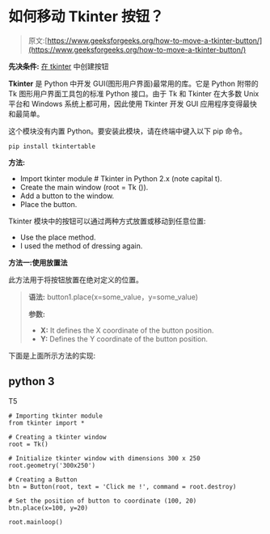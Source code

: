 # 如何移动 Tkinter 按钮？

> 原文:[https://www.geeksforgeeks.org/how-to-move-a-tkinter-button/](https://www.geeksforgeeks.org/how-to-move-a-tkinter-button/)

**先决条件:** [在 tkinter](https://www.geeksforgeeks.org/python-creating-a-button-in-tkinter/) 中创建按钮

**Tkinter** 是 Python 中开发 GUI(图形用户界面)最常用的库。它是 Python 附带的 Tk 图形用户界面工具包的标准 Python 接口。由于 Tk 和 Tkinter 在大多数 Unix 平台和 Windows 系统上都可用，因此使用 Tkinter 开发 GUI 应用程序变得最快和最简单。

这个模块没有内置 Python。要安装此模块，请在终端中键入以下 pip 命令。

```
pip install tkintertable
```

**方法:**

*   Import tkinter module # Tkinter in Python 2.x (note capital t).
*   Create the main window (root = Tk ()).
*   Add a button to the window.
*   Place the button.

Tkinter 模块中的按钮可以通过两种方式放置或移动到任意位置:

*   Use the place method.
*   I used the method of dressing again.

**方法一:使用放置法**

此方法用于将按钮放置在绝对定义的位置。

> **语法:** button1.place(x=some_value，y=some_value)
> 
> **参数:**
> 
> *   **X:** It defines the X coordinate of the button position.
> *   **Y:** Defines the Y coordinate of the button position.

下面是上面所示方法的实现:

## python 3

T5

```
# Importing tkinter module
from tkinter import *       

# Creating a tkinter window
root = Tk()

# Initialize tkinter window with dimensions 300 x 250            
root.geometry('300x250')    

# Creating a Button
btn = Button(root, text = 'Click me !', command = root.destroy)

# Set the position of button to coordinate (100, 20)
btn.place(x=100, y=20)

root.mainloop()
```